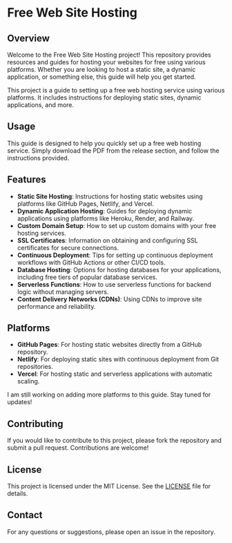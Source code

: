 # Free Web Site Hosting

## Overview
Welcome to the Free Web Site Hosting project! This repository provides resources and guides for hosting your websites for free using various platforms. Whether you are looking to host a static site, a dynamic application, or something else, this guide will help you get started.

This project is a guide to setting up a free web hosting service using various platforms. It includes instructions for deploying static sites, dynamic applications, and more.

## Usage
This guide is designed to help you quickly set up a free web hosting service. Simply download the PDF from the release section, and follow the instructions provided.

## Features
- **Static Site Hosting**: Instructions for hosting static websites using platforms like GitHub Pages, Netlify, and Vercel.
- **Dynamic Application Hosting**: Guides for deploying dynamic applications using platforms like Heroku, Render, and Railway.
- **Custom Domain Setup**: How to set up custom domains with your free hosting services.
- **SSL Certificates**: Information on obtaining and configuring SSL certificates for secure connections.
- **Continuous Deployment**: Tips for setting up continuous deployment workflows with GitHub Actions or other CI/CD tools.
- **Database Hosting**: Options for hosting databases for your applications, including free tiers of popular database services.
- **Serverless Functions**: How to use serverless functions for backend logic without managing servers.
- **Content Delivery Networks (CDNs)**: Using CDNs to improve site performance and reliability.

## Platforms
- **GitHub Pages**: For hosting static websites directly from a GitHub repository.
- **Netlify**: For deploying static sites with continuous deployment from Git repositories.
- **Vercel**: For hosting static and serverless applications with automatic scaling.

I am still working on adding more platforms to this guide. Stay tuned for updates!

## Contributing
If you would like to contribute to this project, please fork the repository and submit a pull request. Contributions are welcome!

## License
This project is licensed under the MIT License. See the [LICENSE](LICENSE) file for details.

## Contact
For any questions or suggestions, please open an issue in the repository.